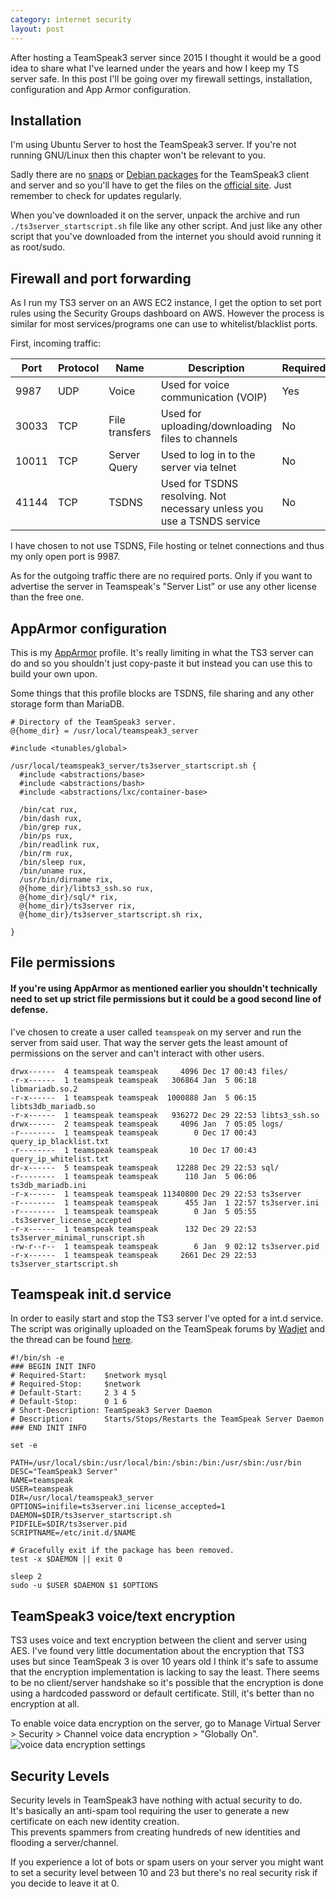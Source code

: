 ```yaml
---
category: internet security
layout: post
---
```


After hosting a TeamSpeak3 server since 2015 I thought it would be a good idea to share  what I've learned under the years and how I keep my TS server safe.
In this post I'll be going over my firewall settings, installation, configuration and App Armor configuration.

## Installation
I'm using Ubuntu Server to host the TeamSpeak3 server. If you're not running GNU/Linux then this chapter won't be relevant to you.

Sadly there are no [snaps](https://snapcraft.io/) or [Debian packages](https://en.wikipedia.org/wiki/Deb_(file_format)) for the TeamSpeak3 client and server and so you'll have to get the files on the [official site](https://teamspeak.com).
Just remember to check for updates regularly.

When you've downloaded it on the server, unpack the archive and run `./ts3server_startscript.sh` file like any other script. And just like any other script that you've downloaded from the internet you should avoid running it as root/sudo.

## Firewall and port forwarding
As I run my TS3 server on an AWS EC2 instance, I get the option to set port rules using the Security Groups dashboard on AWS.
However the process is similar for most services/programs one can use to whitelist/blacklist ports.

First, incoming traffic:

Port | Protocol | Name | Description | Required
--- | --- | --- | --- | --- |
9987 | UDP | Voice | Used for voice communication (VOIP) | Yes
30033 | TCP | File transfers | Used for uploading/downloading files to channels | No
10011 | TCP | Server Query | Used to log in to the server via telnet | No
41144 | TCP | TSDNS | Used for TSDNS resolving. Not necessary unless you use a TSNDS service | No

I have chosen to not use TSDNS, File hosting or telnet connections and thus my only open port is 9987.

As for the outgoing traffic there are no required ports. Only if you want to advertise the server in Teamspeak's "Server List" or use any other license than the free one.

## AppArmor configuration
This is my [AppArmor](https://wiki.ubuntu.com/AppArmor) profile. It's really limiting in what the TS3 server can do and so you shouldn't just copy-paste it but instead you can use this to build your own upon.

Some things that this profile blocks are TSDNS, file sharing and any other storage form than MariaDB.

```SHELL
# Directory of the TeamSpeak3 server.
@{home_dir} = /usr/local/teamspeak3_server

#include <tunables/global>

/usr/local/teamspeak3_server/ts3server_startscript.sh {
  #include <abstractions/base>
  #include <abstractions/bash>
  #include <abstractions/lxc/container-base>

  /bin/cat rux,
  /bin/dash rux,
  /bin/grep rux,
  /bin/ps rux,
  /bin/readlink rux,
  /bin/rm rux,
  /bin/sleep rux,
  /bin/uname rux,
  /usr/bin/dirname rix,
  @{home_dir}/libts3_ssh.so rux,
  @{home_dir}/sql/* rix,
  @{home_dir}/ts3server rix,
  @{home_dir}/ts3server_startscript.sh rix,

}
```

## File permissions

#### If you're using AppArmor as mentioned earlier you shouldn't technically need to set up strict file permissions but it could be a good second line of defense.

I've chosen to create a user called `teamspeak` on my server and run the server from said user. That way the server gets the least amount of permissions on the server and can't interact with other users.

```SHELL
drwx------  4 teamspeak teamspeak     4096 Dec 17 00:43 files/
-r-x------  1 teamspeak teamspeak   306864 Jan  5 06:18 libmariadb.so.2
-r-x------  1 teamspeak teamspeak  1000888 Jan  5 06:15 libts3db_mariadb.so
-r-x------  1 teamspeak teamspeak   936272 Dec 29 22:53 libts3_ssh.so
drwx------  2 teamspeak teamspeak     4096 Jan  7 05:05 logs/
-r--------  1 teamspeak teamspeak        0 Dec 17 00:43 query_ip_blacklist.txt
-r--------  1 teamspeak teamspeak       10 Dec 17 00:43 query_ip_whitelist.txt
dr-x------  5 teamspeak teamspeak    12288 Dec 29 22:53 sql/
-r--------  1 teamspeak teamspeak      110 Jan  5 06:06 ts3db_mariadb.ini
-r-x------  1 teamspeak teamspeak 11340800 Dec 29 22:53 ts3server
-r--------  1 teamspeak teamspeak      455 Jan  1 22:57 ts3server.ini
-r--------  1 teamspeak teamspeak        0 Jan  5 05:55 .ts3server_license_accepted
-r-x------  1 teamspeak teamspeak      132 Dec 29 22:53 ts3server_minimal_runscript.sh
-rw-r--r--  1 teamspeak teamspeak        6 Jan  9 02:12 ts3server.pid
-r-x------  1 teamspeak teamspeak     2661 Dec 29 22:53 ts3server_startscript.sh
```

## Teamspeak init.d service
In order to easily start and stop the TS3 server I've opted for a int.d service. The script was originally uploaded on the TeamSpeak forums by [Wadjet](https://forum.teamspeak.com/members/159808-Wadjet?tab=aboutme) and the thread can be found [here](https://forum.teamspeak.com/threads/55383/?p=242834#post242834).

```SHELL
#!/bin/sh -e
### BEGIN INIT INFO
# Required-Start:    $network mysql
# Required-Stop:     $network
# Default-Start:     2 3 4 5
# Default-Stop:      0 1 6
# Short-Description: TeamSpeak3 Server Daemon
# Description:       Starts/Stops/Restarts the TeamSpeak Server Daemon
### END INIT INFO

set -e

PATH=/usr/local/sbin:/usr/local/bin:/sbin:/bin:/usr/sbin:/usr/bin
DESC="TeamSpeak3 Server"
NAME=teamspeak
USER=teamspeak
DIR=/usr/local/teamspeak3_server
OPTIONS=inifile=ts3server.ini license_accepted=1
DAEMON=$DIR/ts3server_startscript.sh
PIDFILE=$DIR/ts3server.pid
SCRIPTNAME=/etc/init.d/$NAME

# Gracefully exit if the package has been removed.
test -x $DAEMON || exit 0

sleep 2
sudo -u $USER $DAEMON $1 $OPTIONS
```

## TeamSpeak3 voice/text encryption
TS3 uses voice and text encryption between the client and server using AES.
I've found very little documentation about the encryption that TS3 uses but since TeamSpeak 3 is over 10 years old I think it's safe to assume that the encryption implementation is lacking to say the least.
There seems to be no client/server handshake so it's possible that the encryption is done using a hardcoded password or default certificate.
Still, it's better than no encryption at all.

To enable voice data encryption on the server, go to Manage Virtual Server > Security > Channel voice data encryption > "Globally On".
![voice data encryption settings](https://res.cloudinary.com/dbsfyc1ry/image/upload/v1578867112/carlgo11.com/posts/ts3_voip_encryption.png)

## Security Levels
Security levels in TeamSpeak3 have nothing with actual security to do.  
It's basically an anti-spam tool requiring the user to generate a new certificate on each new identity creation.  
This prevents spammers from creating hundreds of new identities and flooding a server/channel.

If you experience a lot of bots or spam users on your server you might want to set a security level between 10 and 23 but there's no real security risk if you decide to leave it at 0.
